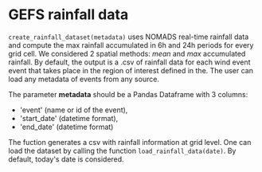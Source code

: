 # GEFS rainfall data

```create_rainfall_dataset(metadata)``` uses NOMADS real-time rainfall data and compute the max rainfall accumulated in 6h and 24h periods for every grid cell. We considered 2 spatial methods: *mean* and *max* accumulated rainfall. By default, the output is a .csv of rainfall data for each wind event event that takes place in the region of interest defined in the. The user can load any metadata of events from any source.

The parameter **metadata** should be a Pandas Dataframe with 3 columns:

- 'event' (name or id of the event),
- 'start_date' (datetime format),
- 'end_date' (datetime format)


The fuction generates a csv with rainfall information at grid level. One can load the dataset by calling the function ```load_rainfall_data(date)```. By default, today's date is considered.
